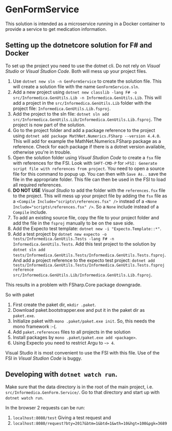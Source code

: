 # GenFormService
This solution is intended as a microservice running in a Docker container to provide a service to get medication information. 

## Setting up the dotnetcore solution for F# and Docker

To set up the project you need to use the dotnet cli. Do not rely on *Visual Studio* or *Visual Studion Code*. Both will mess up your project files.

1. Use `dotnet new sln -n GenFormService` to create the solution file. This will create a solution file with the name `GenFormService.sln`.
2. Add a new project using `dotnet new classlib -lang F# -o src/Informedica.GenUtils.Lib -n Informedica.GenUtils.Lib`. This will add a project in the `src/Informedica.GenUtils.Lib` folder with the project file: `Informedica.GenUtils.Lib.fsproj`.
3. Add the project to the sln file: `dotnet sln add src/Informedica.GenUtils.Lib/Informedica.GenUtils.Lib.fsproj`. The project is now part of the solution.
4. Go to the project folder and add a package reference to the project using `dotnet add package MathNet.Numerics.FSharp --version 4.4.0`. This will add for example the MathNet.Numerics.FSharp package as a reference. Check for each package if there is a dotnet version available, otherwise you're in trouble.
5. Open the solution folder using *Visual Studion Code* to create a `fsx` file with references for the FSI. Look with `SHFT-CMD-P` for `>FSI: Generate script file with references from project`. You need to open a source file for this command to popup up. You can then with `Save As..` save the file in the appropriate folder. This file can then be used in the FSI to load all required references.
6. **DO NOT USE** *Visual Studio* to add the folder with the `references.fsx` file to the project. This will mess up your project file by adding the `fsx` file as a `<Compile Include="scripts\references.fsx" />` instead of a `<None Include="scripts\references.fsx" />`. So a `None` include instead of a `Compile` include.
7. To add an existing source file, copy the file to your project folder and add the file in the `fsproj` manually to be on the save side.
8. Add the Expecto test template: `dotnet new -i "Expecto.Template::*"`.
9. Add a test project by `dotnet new expecto -o tests/Informedica.GenUtils.Tests -lang F# -n Informedica.GenUtils.Tests`. Add this test project to the solution by `dotnet sln add tests/Informedica.GenUtils.Tests/Informedica.GenUtils.Tests.fsproj`. And add a project reference to the expecto test project: `dotnet add tests/Informedica.GenUtils.Tests/Informedica.GenUtils.Tests.fsproj reference src/Informedica.GenUtils.Lib/Informedica.GenUtils.Lib.fsproj`.

This results in a problem with FSharp.Core package downgrade.

So with paket
1. First create the paket dir, `mkdir .paket`.
2. Download paket.bootstrapper.exe and put it in the paket dir as `paket.exe`.
3. Initialize paket with `mono .paket/paket.exe init`. So, this needs the mono framework :-(.
4. Add `paket.references` files to all projects in the solution
5. Install packages by `mono .paket/paket.exe add <package>`. 
6. Using Expecto you need to restrict Argu to `~> 4`.

Visual Studio it is most convenient to use the FSI with this file. Use of the FSI in *Visual Studion Code* is buggy.

## Developing with `dotnet watch run`. 
Make sure that the data directory is in the root of the main project, i.e. `src/Informedica.GenForm.Service/`. Go to that directory and start up with `dotnet watch run`.

In the browser 2 requests can be run:

1. `localhost:8080/test` Giving a test request and
2. `localhost:8080/request?bty=2017&btm=1&btd=1&wth=10&hgt=100&pgk=3689`